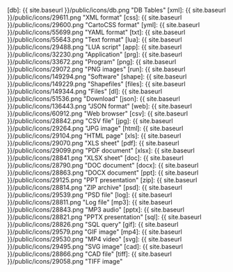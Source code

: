 [db]: {{ site.baseurl }}/public/icons/db.png "DB Tables"
[xml]: {{ site.baseurl }}/public/icons/29611.png "XML format"
[css]: {{ site.baseurl }}/public/icons/29600.png "CartoCSS format"
[yml]: {{ site.baseurl }}/public/icons/55699.png "YAML format"
[txt]: {{ site.baseurl }}/public/icons/55643.png "Text format"
[lua]: {{ site.baseurl }}/public/icons/29488.png "LUA script"
[app]: {{ site.baseurl }}/public/icons/32230.png "Application"
[prg]: {{ site.baseurl }}/public/icons/33672.png "Program"
[png]: {{ site.baseurl }}/public/icons/29072.png "PNG images"
[run]: {{ site.baseurl }}/public/icons/149294.png "Software"
[shape]: {{ site.baseurl }}/public/icons/149229.png "Shapefiles"
[files]: {{ site.baseurl }}/public/icons/149344.png "Files"
[dl]: {{ site.baseurl }}/public/icons/51536.png "Download"
[json]: {{ site.baseurl }}/public/icons/136443.png "JSON format"
[web]: {{ site.baseurl }}/public/icons/60912.png "Web browser"
[csv]: {{ site.baseurl }}/public/icons/28842.png "CSV file"
[jpg]: {{ site.baseurl }}/public/icons/29264.png "JPG image"
[html]: {{ site.baseurl }}/public/icons/29104.png "HTML page"
[xls]: {{ site.baseurl }}/public/icons/29070.png "XLS sheet"
[pdf]: {{ site.baseurl }}/public/icons/29099.png "PDF document"
[xlsx]: {{ site.baseurl }}/public/icons/28841.png "XLSX sheet"
[doc]: {{ site.baseurl }}/public/icons/28790.png "DOC document"
[docx]: {{ site.baseurl }}/public/icons/28863.png "DOCX document"
[ppt]: {{ site.baseurl }}/public/icons/29125.png "PPT presentation"
[zip]: {{ site.baseurl }}/public/icons/28814.png "ZIP archive"
[psd]: {{ site.baseurl }}/public/icons/29539.png "PSD file"
[log]: {{ site.baseurl }}/public/icons/28811.png "Log file"
[mp3]: {{ site.baseurl }}/public/icons/28843.png "MP3 audio"
[pptx]: {{ site.baseurl }}/public/icons/28821.png "PPTX presentation"
[sql]: {{ site.baseurl }}/public/icons/28826.png "SQL query"
[gif]: {{ site.baseurl }}/public/icons/29579.png "GIF image"
[mp4]: {{ site.baseurl }}/public/icons/29530.png "MP4 video"
[svg]: {{ site.baseurl }}/public/icons/29495.png "SVG image"
[cad]: {{ site.baseurl }}/public/icons/28866.png "CAD file"
[tiff]: {{ site.baseurl }}/public/icons/29058.png "TIFF image"

